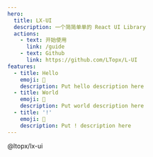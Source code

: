 ```yaml
---
hero:
  title: LX-UI
  description: 一个简简单单的 React UI Library
  actions:
    - text: 开始使用
      link: /guide
    - text: Github
      link: https://github.com/LTopx/L-UI
features:
  - title: Hello
    emoji: 💎
    description: Put hello description here
  - title: World
    emoji: 🌈
    description: Put world description here
  - title: '!'
    emoji: 🚀
    description: Put ! description here
---
```


@ltopx/lx-ui

